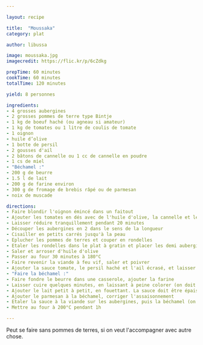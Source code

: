 ```yaml
---

layout: recipe

title:  "Moussaka"
category: plat

author: libussa

image: moussaka.jpg
imagecredit: https://flic.kr/p/6cZdkg

prepTime: 60 minutes
cookTime: 60 minutes
totalTime: 120 minutes

yield: 8 personnes

ingredients:
- 4 grosses aubergines
- 2 grosses pommes de terre type Bintje
- 1 kg de boeuf haché (ou agneau si amateur)
- 1 kg de tomates ou 1 litre de coulis de tomate
- 1 oignon
- huile d’olive
- 1 botte de persil
- 2 gousses d'ail
- 2 bâtons de cannelle ou 1 cc de cannelle en poudre
- 1 cs de miel
- "Béchamel :"
- 200 g de beurre
- 1.5 l de lait
- 200 g de farine environ
- 300 g de fromage de brebis râpé ou de parmesan
- noix de muscade

directions:
- Faire blondir l'oignon émincé dans un faitout
- Ajouter les tomates en dés avec de l'huile d'olive, la cannelle et le miel
- Laisser réduire tranquillement pendant 20 minutes
- Découper les aubergines en 2 dans le sens de la longueur
- Cisailler en petits carrés jusqu'à la peau
- Eplucher les pommes de terres et couper en rondelles
- Etaler les rondelles dans le plat à gratin et placer les demi aubergines par-dessus, peau en dessous
- Saler et arroser d'huile d'olive
- Passer au four 30 minutes à 180°C
- Faire revenir la viande à feu vif, saler et poivrer
- Ajouter la sauce tomate, le persil haché et l'ail écrasé, et laisser mijoter à feu doux
- "Faire la béchamel :" 
- Faire fondre le beurre dans une casserole, ajouter la farine
- Laisser cuire quelques minutes, en laissant à peine colorer (on doit sentir le blé cuire)
- Ajouter le lait petit à petit, en fouettant. La sauce doit être épaisse et homogène
- Ajouter le parmesan à la béchamel, corriger l'assaisonnement
- Etaler la sauce à la viande sur les aubergines, puis la béchamel (on peut faire des couches)
- Mettre au four à 200°C pendant 1h

---
```


Peut se faire sans pommes de terres, si on veut l'accompagner avec autre chose.
